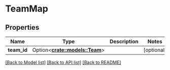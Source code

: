 # TeamMap

## Properties

Name | Type | Description | Notes
------------ | ------------- | ------------- | -------------
**team_id** | Option<[**crate::models::Team**](Team.md)> |  | [optional]

[[Back to Model list]](../README.md#documentation-for-models) [[Back to API list]](../README.md#documentation-for-api-endpoints) [[Back to README]](../README.md)


